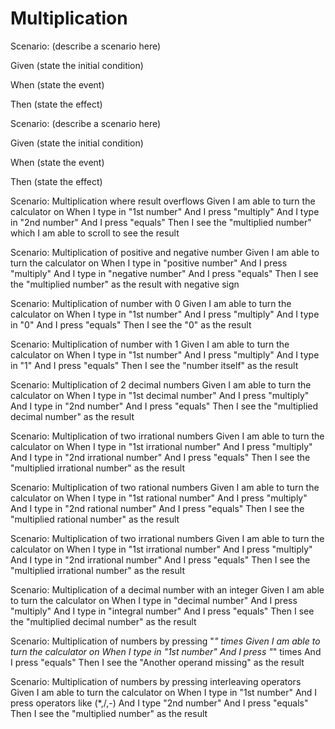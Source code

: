 # Multiplication

Scenario: (describe a scenario here)
  
  Given (state the initial condition)

  When (state the event)
  
  Then (state the effect)

Scenario: (describe a scenario here)
  
  Given (state the initial condition)
  
  When (state the event)
  
  Then (state the effect)

Scenario: Multiplication where result overflows
Given I am able to turn the calculator on
When I type in "1st number"
And I press "multiply"
And I type in "2nd number"
And I press "equals"
Then I see the "multiplied number" which I am able to scroll to see the result

Scenario: Multiplication of positive and negative number
Given I am able to turn the calculator on
When I type in "positive number"
And I press "multiply"
And I type in "negative number"
And I press "equals"
Then I see the "multiplied number" as the result with negative sign

Scenario: Multiplication of number with 0
Given I am able to turn the calculator on
When I type in "1st number"
And I press "multiply"
And I type in "0"
And I press "equals"
Then I see the "0" as the result

Scenario: Multiplication of number with 1
Given I am able to turn the calculator on
When I type in "1st number"
And I press "multiply"
And I type in "1"
And I press "equals"
Then I see the "number itself" as the result

Scenario: Multiplication of 2 decimal numbers
Given I am able to turn the calculator on
When I type in "1st decimal number"
And I press "multiply"
And I type in "2nd number"
And I press "equals"
Then I see the "multiplied decimal number" as the result

Scenario: Multiplication of two irrational numbers
Given I am able to turn the calculator on
When I type in "1st irrational number"
And I press "multiply"
And I type in "2nd irrational  number"
And I press "equals"
Then I see the "multiplied irrational number" as the result

Scenario: Multiplication of two rational numbers
Given I am able to turn the calculator on
When I type in "1st rational number"
And I press "multiply"
And I type in "2nd rational number"
And I press "equals"
Then I see the "multiplied rational number" as the result

Scenario: Multiplication of two irrational numbers
Given I am able to turn the calculator on
When I type in "1st irrational number"
And I press "multiply"
And I type in "2nd irrational number"
And I press "equals"
Then I see the "multiplied irrational number" as the result

Scenario: Multiplication of a decimal number with an integer
Given I am able to turn the calculator on
When I type in "decimal number"
And I press "multiply"
And I type in "integral number"
And I press "equals"
Then I see the "multiplied decimal number" as the result

Scenario: Multiplication of numbers by pressing "*" times
Given I am able to turn the calculator on
When I type in "1st number"
And I press "*"  times
And I press "equals"
Then I see the "Another operand missing" as the result

Scenario: Multiplication of numbers by pressing interleaving operators
Given I am able to turn the calculator on
When I type in "1st number"
And I press operators like (*,/,-)
And I type "2nd number"
And I press "equals"
Then I see the "multiplied number" as the result
